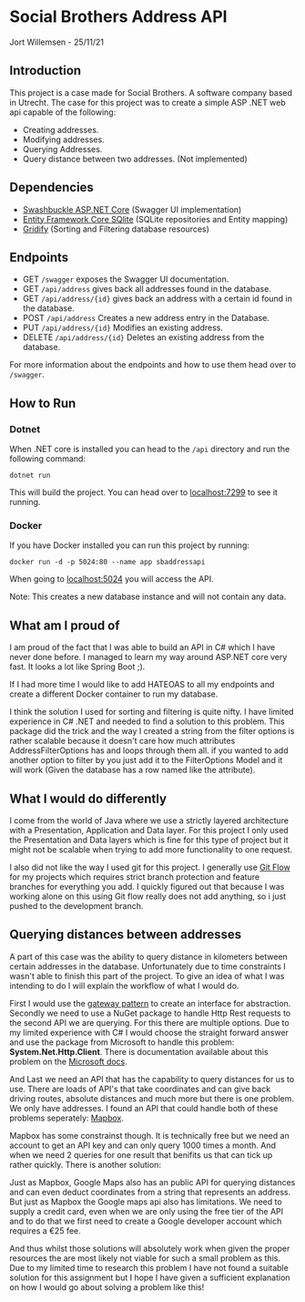 # Social Brothers Address API
Jort Willemsen - 25/11/21

## Introduction

This project is a case made for Social Brothers. A software company based in Utrecht. The case for this project was to create a simple ASP .NET web api capable of the following:

- Creating addresses.
- Modifying addresses.
- Querying Addresses.
- Query distance between two addresses. (Not implemented)

## Dependencies

- [Swashbuckle ASP.NET Core](https://www.nuget.org/packages/Swashbuckle.AspNetCore/) (Swagger UI implementation)
- [Entity Framework Core SQlite](https://docs.microsoft.com/en-us/ef/core/providers/sqlite/?tabs=dotnet-core-cli) (SQLite repositories and Entity mapping)
- [Gridify](https://alirezanet.github.io/Gridify/) (Sorting and Filtering database resources)

## Endpoints

- GET `/swagger` exposes the Swagger UI documentation.
- GET `/api/address` gives back all addresses found in the database.
- GET `/api/address/{id}` gives back an address with a certain id found in the database.
- POST `/api/address` Creates a new address entry in the Database.
- PUT `/api/address/{id}` Modifies an existing address.
- DELETE `/api/address/{id}` Deletes an existing address from the database.

For more information about the endpoints and how to use them head over to `/swagger`.
## How to Run

### Dotnet

When .NET core is installed you can head to the `/api` directory  and run the following command:

`dotnet run`

This will build the project. You can head over to [localhost:7299](http://localhost:7299/) to see it running.

### Docker
If you have Docker installed you can run this project by running:

`docker run -d -p 5024:80 --name app sbaddressapi`

When going to [localhost:5024](http://localhost:5024/) you will access the API.

Note: This creates a new database instance and will not contain any data.

## What am I proud of
I am proud of the fact that I was able to build an API in C# which I have never done before. I managed to learn my way around ASP.NET core very fast. It looks a lot like Spring Boot ;). 

If I had more time I would like to add HATEOAS to all my endpoints and create a different Docker container to run my database.

I think the solution I used for sorting and filtering is quite nifty. I have limited experience in C# .NET and needed to find a solution to this problem. This package did the trick and the way I created a string from the filter options is rather scalable because it doesn't care how much attributes AddressFilterOptions has and loops through them all.
if you wanted to add another option to filter by you just add it to the FilterOptions Model and it will work (Given the database has a row named like the attribute).

## What I would do differently
I come from the world of Java where we use a strictly layered architecture with a Presentation, Application and Data layer. For this project I only used the Presentation and Data layers which is fine for this type of project but it might not be scalable when trying to add more functionality to one request.

I also did not like the way I used git for this project. I generally use [Git Flow](https://www.atlassian.com/git/tutorials/comparing-workflows/gitflow-workflow) for my projects which requires strict branch protection and feature branches for everything you add. I quickly figured out that because I was working alone on this using Git flow really does not add anything, so i just pushed to the development branch.

## Querying distances between addresses

A part of this case was the ability to query distance in kilometers between certain addresses in the database.
Unfortunately due to time constraints I wasn't able to finish this part of the project. To give an idea of what I was intending to do I will explain the workflow of what I would do.

First I would use the [gateway pattern](https://martinfowler.com/articles/gateway-pattern.html) to create an interface for abstraction. Secondly we need to use a NuGet package to handle Http Rest requests to the second API we are querying. For this there are multiple options. Due to my limited experience with C# I would choose the straight forward answer and use the package from Microsoft to handle this problem: **System.Net.Http.Client**.
There is documentation available about this problem on the 
[Microsoft docs](https://docs.microsoft.com/en-us/aspnet/web-api/overview/advanced/calling-a-web-api-from-a-net-client).

And Last we need an API that has the capability to query distances for us to use. There are loads of API's that take coordinates and can give back driving routes, absolute distances and much more but there is one problem. We only have addresses.
I found an API that could handle both of these problems seperately: [Mapbox](https://www.mapbox.com/). 

Mapbox has some constrainst though. It is technically free but we need an account to get an API key and can only query 1000 times a month. And when we need 2 queries for one result that benifits us that can tick up rather quickly. There is another solution:

Just as Mapbox, Google Maps also has an public API for querying distances and can even deduct coordinates from a string that represents an address. But just as Mapbox the Google maps api also has limitations. We need to supply a credit card, even when we are only using the free tier of the API and to do that we first need to create a Google developer account which requires a €25 fee.

And thus whilst those solutions will absolutely work when given the proper resources the are most likely not viable for such a small problem as this. Due to my limited time to research this problem I have not found a suitable solution for this assignment but I hope I have given a sufficient explanation on how I would go about solving a problem like this!
